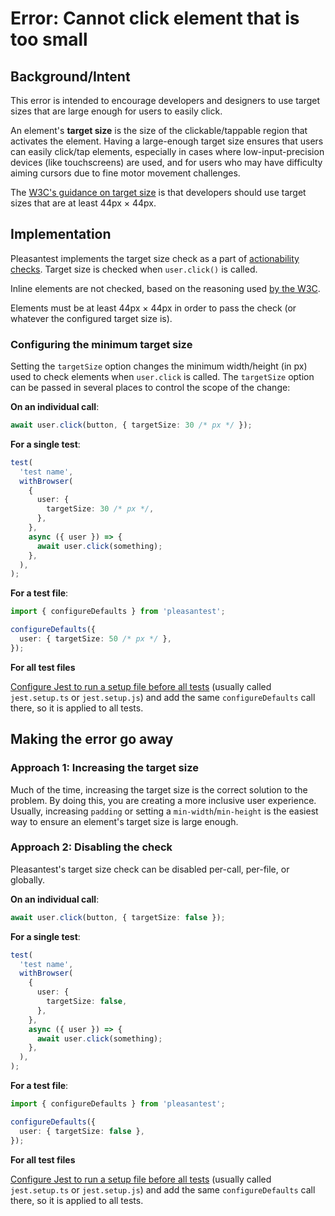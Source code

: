 # Error: Cannot click element that is too small

## Background/Intent

This error is intended to encourage developers and designers to use target sizes that are large enough for users to easily click.

An element's **target size** is the size of the clickable/tappable region that activates the element. Having a large-enough target size ensures that users can easily click/tap elements, especially in cases where low-input-precision devices (like touchscreens) are used, and for users who may have difficulty aiming cursors due to fine motor movement challenges.

The [W3C's guidance on target size](https://www.w3.org/WAI/WCAG21/Understanding/target-size.html) is that developers should use target sizes that are at least 44px × 44px.

## Implementation

Pleasantest implements the target size check as a part of [actionability checks](../../README.md#actionability). Target size is checked when `user.click()` is called.

Inline elements are not checked, based on the reasoning used [by the W3C](https://www.w3.org/WAI/WCAG21/Understanding/target-size.html#intent).

Elements must be at least 44px × 44px in order to pass the check (or whatever the configured target size is).

### Configuring the minimum target size

Setting the `targetSize` option changes the minimum width/height (in px) used to check elements when `user.click` is called. The `targetSize` option can be passed in several places to control the scope of the change:

**On an individual call**:

```ts
await user.click(button, { targetSize: 30 /* px */ });
```

**For a single test**:

```ts
test(
  'test name',
  withBrowser(
    {
      user: {
        targetSize: 30 /* px */,
      },
    },
    async ({ user }) => {
      await user.click(something);
    },
  ),
);
```

**For a test file**:

```ts
import { configureDefaults } from 'pleasantest';

configureDefaults({
  user: { targetSize: 50 /* px */ },
});
```

**For all test files**

[Configure Jest to run a setup file before all tests](https://jestjs.io/docs/configuration#setupfilesafterenv-array) (usually called `jest.setup.ts` or `jest.setup.js`) and add the same `configureDefaults` call there, so it is applied to all tests.

## Making the error go away

### Approach 1: Increasing the target size

Much of the time, increasing the target size is the correct solution to the problem. By doing this, you are creating a more inclusive user experience. Usually, increasing `padding` or setting a `min-width`/`min-height` is the easiest way to ensure an element's target size is large enough.

### Approach 2: Disabling the check

Pleasantest's target size check can be disabled per-call, per-file, or globally.

**On an individual call**:

```ts
await user.click(button, { targetSize: false });
```

**For a single test**:

```ts
test(
  'test name',
  withBrowser(
    {
      user: {
        targetSize: false,
      },
    },
    async ({ user }) => {
      await user.click(something);
    },
  ),
);
```

**For a test file**:

```ts
import { configureDefaults } from 'pleasantest';

configureDefaults({
  user: { targetSize: false },
});
```

**For all test files**

[Configure Jest to run a setup file before all tests](https://jestjs.io/docs/configuration#setupfilesafterenv-array) (usually called `jest.setup.ts` or `jest.setup.js`) and add the same `configureDefaults` call there, so it is applied to all tests.
